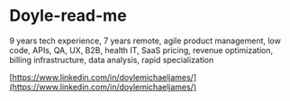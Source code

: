 # Doyle-read-me

9 years tech experience, 7 years remote, agile product management, low code, APIs, QA, UX, B2B, health IT, SaaS pricing, revenue optimization, billing infrastructure, data analysis, rapid specialization

[https://www.linkedin.com/in/doylemichaeljames/](https://www.linkedin.com/in/doylemichaeljames/)
